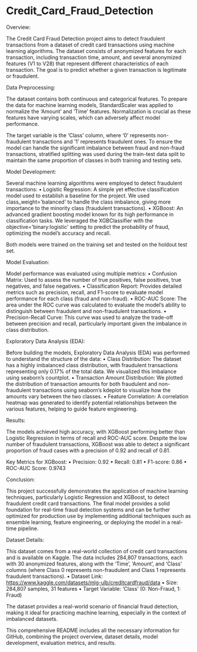 # Credit_Card_Fraud_Detection

Overview:

The Credit Card Fraud Detection project aims to detect fraudulent transactions from a dataset of credit card transactions using machine learning algorithms. The dataset consists of anonymized features for each transaction, including transaction time, amount, and several anonymized features (V1 to V28) that represent different characteristics of each transaction. The goal is to predict whether a given transaction is legitimate or fraudulent.

Data Preprocessing:

The dataset contains both continuous and categorical features. To prepare the data for machine learning models, StandardScaler was applied to normalize the ‘Amount’ and ‘Time’ features. Normalization is crucial as these features have varying scales, which can adversely affect model performance.

The target variable is the ‘Class’ column, where ‘0’ represents non-fraudulent transactions and ‘1’ represents fraudulent ones. To ensure the model can handle the significant imbalance between fraud and non-fraud transactions, stratified splitting was used during the train-test data split to maintain the same proportion of classes in both training and testing sets.

Model Development:

Several machine learning algorithms were employed to detect fraudulent transactions:
	•	Logistic Regression: A simple yet effective classification model used to establish a baseline for the project. We used class_weight='balanced' to handle the class imbalance, giving more importance to the minority class (fraudulent transactions).
	•	XGBoost: An advanced gradient boosting model known for its high performance in classification tasks. We leveraged the XGBClassifier with the objective='binary:logistic' setting to predict the probability of fraud, optimizing the model’s accuracy and recall.

Both models were trained on the training set and tested on the holdout test set.

Model Evaluation:

Model performance was evaluated using multiple metrics:
	•	Confusion Matrix: Used to assess the number of true positives, false positives, true negatives, and false negatives.
	•	Classification Report: Provides detailed metrics such as precision, recall, and F1-score to evaluate model performance for each class (fraud and non-fraud).
	•	ROC-AUC Score: The area under the ROC curve was calculated to evaluate the model’s ability to distinguish between fraudulent and non-fraudulent transactions.
	•	Precision-Recall Curve: This curve was used to analyze the trade-off between precision and recall, particularly important given the imbalance in class distribution.

Exploratory Data Analysis (EDA):

Before building the models, Exploratory Data Analysis (EDA) was performed to understand the structure of the data:
	•	Class Distribution: The dataset has a highly imbalanced class distribution, with fraudulent transactions representing only 0.17% of the total data. We visualized this imbalance using seaborn’s countplot.
	•	Transaction Amount Distribution: We plotted the distribution of transaction amounts for both fraudulent and non-fraudulent transactions using seaborn’s kdeplot to visualize how the amounts vary between the two classes.
	•	Feature Correlation: A correlation heatmap was generated to identify potential relationships between the various features, helping to guide feature engineering.

Results:

The models achieved high accuracy, with XGBoost performing better than Logistic Regression in terms of recall and ROC-AUC score. Despite the low number of fraudulent transactions, XGBoost was able to detect a significant proportion of fraud cases with a precision of 0.92 and recall of 0.81.

Key Metrics for XGBoost:
	•	Precision: 0.92
	•	Recall: 0.81
	•	F1-score: 0.86
	•	ROC-AUC Score: 0.9743

Conclusion:

This project successfully demonstrates the application of machine learning techniques, particularly Logistic Regression and XGBoost, to detect fraudulent credit card transactions. The final model provides a solid foundation for real-time fraud detection systems and can be further optimized for production use by implementing additional techniques such as ensemble learning, feature engineering, or deploying the model in a real-time pipeline.

Dataset Details:

This dataset comes from a real-world collection of credit card transactions and is available on Kaggle. The data includes 284,807 transactions, each with 30 anonymized features, along with the ‘Time’, ‘Amount’, and ‘Class’ columns (where Class 0 represents non-fraudulent and Class 1 represents fraudulent transactions).
	•	Dataset Link: https://www.kaggle.com/datasets/mlg-ulb/creditcardfraud/data 
	•	Size: 284,807 samples, 31 features
	•	Target Variable: ‘Class’ (0: Non-Fraud, 1: Fraud)

The dataset provides a real-world scenario of financial fraud detection, making it ideal for practicing machine learning, especially in the context of imbalanced datasets.

This comprehensive README includes all the necessary information for GitHub, combining the project overview, dataset details, model development, evaluation metrics, and results.
